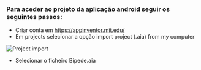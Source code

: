 ### Para aceder ao projeto da aplicação android seguir os seguintes passos:

- Criar conta em https://appinventor.mit.edu/
- Em projects selecionar a opção import project (.aia) from my computer

![Project import](https://github.com/Rafafbo/PSA_P5_B/assets/114348682/e771945c-d74c-46b1-9c32-d221e502f42b)





- Selecionar o ficheiro Bipede.aia
